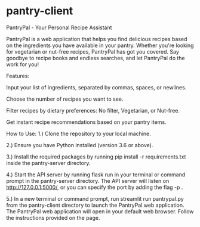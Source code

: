 # pantry-client

PantryPal - Your Personal Recipe Assistant

PantryPal is a web application that helps you find delicious recipes based on the ingredients you have available in your pantry. Whether you're looking for vegetarian or nut-free recipes, PantryPal has got you covered. Say goodbye to recipe books and endless searches, and let PantryPal do the work for you!


Features:

Input your list of ingredients, separated by commas, spaces, or newlines.

Choose the number of recipes you want to see.

Filter recipes by dietary preferences: No filter, Vegetarian, or Nut-free.

Get instant recipe recommendations based on your pantry items.


How to Use:
1.) Clone the repository to your local machine.

2.) Ensure you have Python installed (version 3.6 or above).

3.) Install the required packages by running pip install -r requirements.txt inside the pantry-server directory.

4.) Start the API server by running flask run in your terminal or command prompt in the pantry-server directory. The API server will listen on http://127.0.0.1:5000/, or you can specify the port by adding the flag -p <port number>.

5.) In a new terminal or command prompt, run streamlit run pantrypal.py from the pantry-client directory to launch the PantryPal web application.
The PantryPal web application will open in your default web browser. Follow the instructions provided on the page.
